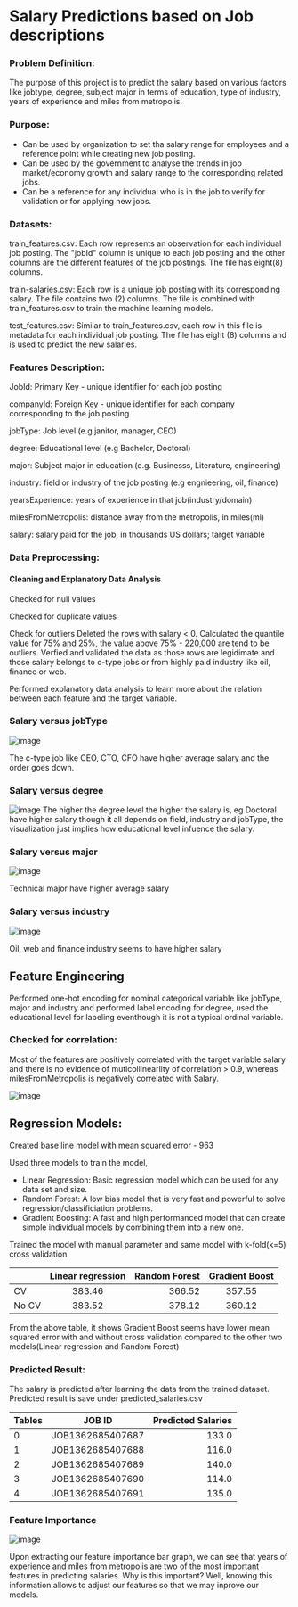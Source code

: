 
# Salary Predictions based on Job descriptions

### Problem Definition:

The purpose of this project is to predict the salary based on various factors like jobtype, degree, subject major in terms of education, type of industry, years of experience and miles from metropolis.

### Purpose:

* Can be used by organization to set tha salary range for employees and a reference point while creating new job posting.
* Can be used by the government to analyse the trends in job market/economy growth and salary range to the corresponding related jobs.
* Can be a reference for any individual who is in the job to verify for validation or for applying new jobs.

### Datasets:

train_features.csv: Each row represents an observation for each individual job posting. The "jobId" column is unique to each job posting and the other columns are the different features of the job postings. The file has eight(8) columns.

train-salaries.csv: Each row is a unique job posting with its corresponding salary. The file contains two (2) columns. The file is combined with train_features.csv to train the machine learning models.

test_features.csv: Similar to train_features.csv, each row in this file is metadata for each individual job posting. The file has eight (8) columns and is used to predict the new salaries.

### Features Description:

JobId: Primary Key - unique identifier for each job posting

companyId: Foreign Key - unique identifier for each company corresponding to the job posting

jobType: Job level (e.g janitor, manager, CEO)

degree: Educational level (e.g Bachelor, Doctoral)

major: Subject major in education (e.g. Businesss, Literature, engineering)

industry: field or industry of the job posting (e.g engnieering, oil, finance)

yearsExperience: years of experience in that job(industry/domain)

milesFromMetropolis: distance away from the metropolis, in miles(mi)

salary: salary paid for the job, in thousands US dollars; target variable

### Data Preprocessing:

#### Cleaning and Explanatory Data Analysis

Checked for null values

Checked for duplicate values

Check for outliers Deleted the rows with salary < 0. Calculated the quantile value for 75% and 25%, the value above 75% - 220,000 are tend to be outliers. Verfied and validated the data as those rows are legidimate and those salary belongs to c-type jobs or from highly paid industry like oil, finance or web.

Performed explanatory data analysis to learn more about the relation between each feature and the target variable.

### Salary versus jobType


![image](https://user-images.githubusercontent.com/54531542/137820162-7a0ea2a0-a03c-433b-91d0-c16482fb61b1.png)
  
  The c-type job like CEO, CTO, CFO have higher average salary and the order goes down.
### Salary versus degree

![image](https://user-images.githubusercontent.com/54531542/137820387-6ccbc891-3d14-4e59-bcad-b0fb453c496a.png)
The higher the degree level the higher the salary is, eg Doctoral have higher salary though it all depends on field, industry and jobType, the visualization just implies how educational level infuence the salary.

### Salary versus major

![image](https://user-images.githubusercontent.com/54531542/137821089-6dbea487-295b-4297-9459-fc84a40381cb.png)

Technical major have higher average salary

### Salary versus industry

![image](https://user-images.githubusercontent.com/54531542/137821116-bf923e33-7fdd-4106-bf85-8ecf052bc2d2.png)

Oil, web and finance industry seems to have higher salary

## Feature Engineering

Performed one-hot encoding for nominal categorical variable like jobType, major and industry and performed label encoding for degree, used the educational level for labeling eventhough it is not a typical ordinal variable.

### Checked for correlation:

Most of the features are positively correlated with the target variable salary and there is no evidence of muticollinearlity of correlation > 0.9, whereas milesFromMetropolis is negatively correlated with Salary.

![image](https://user-images.githubusercontent.com/54531542/137821152-bdb8003b-a5bf-49ca-b43d-0d75cec893fc.png)

## Regression Models:

Created base line model with mean squared error - 963

Used three models to train the model,

* Linear Regression: Basic regression model which can be used for any data set and size.
* Random Forest: A low bias model that is very fast and powerful to solve regression/classificiation problems.
* Gradient Boosting: A fast and high performanced model that can create simple individual models by combining them into a new one.

Trained the model with manual parameter and same model with k-fold(k=5) cross validation

|         | Linear regression        | Random Forest  |  Gradient Boost       |
| ------------- |:-------------:| -----:|:------: |
| CV     | 383.46 | 366.52 | 357.55        |
| No CV      |  383.52      |   378.12 | 360.12        |

From the above table, it shows Gradient Boost seems have lower mean squared error with and without cross validation compared to the other two models(Linear regression and Random Forest)

### Predicted Result:

The salary is predicted after learning the data from the trained dataset. Predicted result is save under predicted_salaries.csv

| Tables        | JOB ID           | Predicted Salaries  |
| ------------- |:-------------:| -----:|
| 0    | JOB1362685407687 | 133.0 |
|1      | JOB1362685407688      |   116.0 |
| 2 | JOB1362685407689      |    140.0|
|  3 |      JOB1362685407690      | 114.0         |
|  4 |  JOB1362685407691          | 135.0         |

### Feature Importance

![image](https://user-images.githubusercontent.com/54531542/137821174-5abe6908-2c47-45a8-b546-9732ec7f26a8.png)

Upon extracting our feature importance bar graph, we can see that years of experience and miles from metropolis are two of the most important features in predicting salaries. Why is this important? Well, knowing this information allows to adjust our features so that we may inprove our models.
